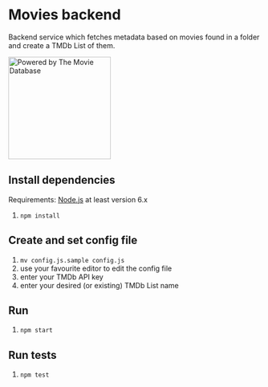 # Movies backend
Backend service which fetches metadata based on movies found in a folder and create a TMDb List of them.

<img src="https://www.themoviedb.org/assets/bb45549239e25f1770d5f76727bcd7c0/images/v4/logos/408x161-powered-by-rectangle-blue.png" width="204" alt="Powered by The Movie Database">

## Install dependencies

Requirements: [Node.js](https://nodejs.org/) at least version 6.x

1. `npm install`

## Create and set config file

1. `mv config.js.sample config.js`
2. use your favourite editor to edit the config file
3. enter your TMDb API key
4. enter your desired (or existing) TMDb List name

## Run

1. `npm start`

## Run tests

1. `npm test`
